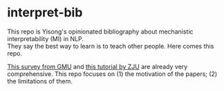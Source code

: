 # interpret-bib
This repo is Yisong's opinionated bibliography about mechanistic interpretability (MI) in NLP. \
They say the best way to learn is to teach other people. Here comes this repo. 

[This survey from GMU](https://github.com/Dakingrai/awesome-mechanistic-interpretability-lm-papers) and [this tutorial by ZJU](https://github.com/zjunlp/KnowledgeEditingPapers) are already very comprehensive. This repo focuses on (1) the motivation of the papers; (2) the limitations of them. 


